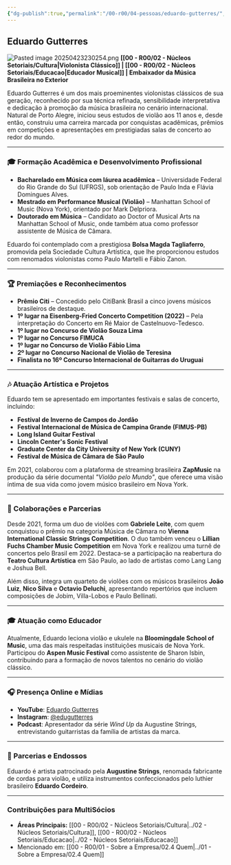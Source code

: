 ```yaml
---
{"dg-publish":true,"permalink":"/00-r00/04-pessoas/eduardo-gutterres/","tags":["person","profile","cultura","musica","educacao"],"noteIcon":""}
---
```


## Eduardo Gutterres
![Pasted image 20250423230254.png](/img/user/00%20-%20R00/Pasted%20image%2020250423230254.png)
**[[00 - R00/02 - Núcleos Setoriais/Cultura\|Violonista Clássico]] | [[00 - R00/02 - Núcleos Setoriais/Educacao\|Educador Musical]] | Embaixador da Música Brasileira no Exterior**

Eduardo Gutterres é um dos mais proeminentes violonistas clássicos de sua geração, reconhecido por sua técnica refinada, sensibilidade interpretativa e dedicação à promoção da música brasileira no cenário internacional. Natural de Porto Alegre, iniciou seus estudos de violão aos 11 anos e, desde então, construiu uma carreira marcada por conquistas acadêmicas, prêmios em competições e apresentações em prestigiadas salas de concerto ao redor do mundo.

---

### 🎓 Formação Acadêmica e Desenvolvimento Profissional

*   **Bacharelado em Música com láurea acadêmica** – Universidade Federal do Rio Grande do Sul (UFRGS), sob orientação de Paulo Inda e Flávia Domingues Alves.
*   **Mestrado em Performance Musical (Violão)** – Manhattan School of Music (Nova York), orientado por Mark Delpriora.
*   **Doutorado em Música** – Candidato ao Doctor of Musical Arts na Manhattan School of Music, onde também atua como professor assistente de Música de Câmara.

Eduardo foi contemplado com a prestigiosa **Bolsa Magda Tagliaferro**, promovida pela Sociedade Cultura Artística, que lhe proporcionou estudos com renomados violonistas como Paulo Martelli e Fábio Zanon.

---

### 🏆 Premiações e Reconhecimentos

*   **Prêmio Citi** – Concedido pelo CitiBank Brasil a cinco jovens músicos brasileiros de destaque.
*   **1º lugar na Eisenberg-Fried Concerto Competition (2022)** – Pela interpretação do Concerto em Ré Maior de Castelnuovo-Tedesco.
*   **1º lugar no Concurso de Violão Souza Lima**
*   **1º lugar no Concurso FIMUCA**
*   **1º lugar no Concurso de Violão Fábio Lima**
*   **2º lugar no Concurso Nacional de Violão de Teresina**
*   **Finalista no 16º Concurso Internacional de Guitarras do Uruguai**

---

### 🎶 Atuação Artística e Projetos

Eduardo tem se apresentado em importantes festivais e salas de concerto, incluindo:

*   **Festival de Inverno de Campos do Jordão**
*   **Festival Internacional de Música de Campina Grande (FIMUS-PB)**
*   **Long Island Guitar Festival**
*   **Lincoln Center's Sonic Festival**
*   **Graduate Center da City University of New York (CUNY)**
*   **Festival de Música de Câmara de São Paulo**

Em 2021, colaborou com a plataforma de streaming brasileira **ZapMusic** na produção da série documental _"Violão pelo Mundo"_, que oferece uma visão íntima de sua vida como jovem músico brasileiro em Nova York.

---

### 🎼 Colaborações e Parcerias

Desde 2021, forma um duo de violões com **Gabriele Leite**, com quem conquistou o prêmio na categoria Música de Câmara no **Vienna International Classic Strings Competition**. O duo também venceu o **Lillian Fuchs Chamber Music Competition** em Nova York e realizou uma turnê de concertos pelo Brasil em 2022. Destaca-se a participação na reabertura do **Teatro Cultura Artística** em São Paulo, ao lado de artistas como Lang Lang e Joshua Bell.

Além disso, integra um quarteto de violões com os músicos brasileiros **João Luiz**, **Nico Silva** e **Octavio Deluchi**, apresentando repertórios que incluem composições de Jobim, Villa-Lobos e Paulo Bellinati.

---

### 🎓 Atuação como Educador

Atualmente, Eduardo leciona violão e ukulele na **Bloomingdale School of Music**, uma das mais respeitadas instituições musicais de Nova York. Participou do **Aspen Music Festival** como assistente de Sharon Isbin, contribuindo para a formação de novos talentos no cenário do violão clássico.

---

### 🎧 Presença Online e Mídias

*   **YouTube**: [Eduardo Gutterres](https://www.youtube.com/c/EduardoGutterres)
*   **Instagram**: [@edugutterres](https://www.instagram.com/edugutterres/?hl=en)
*   **Podcast**: Apresentador da série _Wind Up_ da Augustine Strings, entrevistando guitarristas da família de artistas da marca.

---

### 🎸 Parcerias e Endossos

Eduardo é artista patrocinado pela **Augustine Strings**, renomada fabricante de cordas para violão, e utiliza instrumentos confeccionados pelo luthier brasileiro **Eduardo Cordeiro**.

---

### Contribuições para MultiSócios
*   **Áreas Principais:** [[00 - R00/02 - Núcleos Setoriais/Cultura\|../02 - Núcleos Setoriais/Cultura]], [[00 - R00/02 - Núcleos Setoriais/Educacao\|../02 - Núcleos Setoriais/Educacao]]
*   Mencionado em: [[00 - R00/01 - Sobre a Empresa/02.4 Quem\|../01 - Sobre a Empresa/02.4 Quem]]